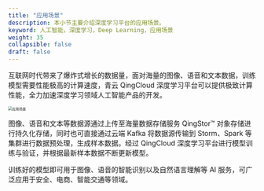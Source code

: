 ```yaml
---
title: "应用场景"
description: 本小节主要介绍深度学习平台的应用场景。 
keyword: 人工智能，深度学习，Deep Learning，应用场景
weight: 35
collapsible: false
draft: false
---
```


互联网时代带来了爆炸式增长的数据量，面对海量的图像、语音和文本数据，训练模型需要性能极高的计算速度，青云 QingCloud 深度学习平台可以提供极致计算性能，全力加速深度学习领域人工智能产品的开发。

<img src="../../_images/scene.png" alt="应用场景" style="zoom:50%;" />

图像、语音和文本等数据源通过上传至海量数据存储服务 QingStor™ 对象存储进行持久化存储，同时也可直接通过云端 Kafka 将数据源传输到 Storm、Spark 等集群进行数据预处理，生成样本数据。经过 QingCloud 深度学习平台进行模型训练与验证，并根据最新样本数据不断更新模型。

训练好的模型即可用于图像、语音的智能识别以及自然语言理解等 AI 服务，可广泛应用于安全、电商、智能交通等领域。

